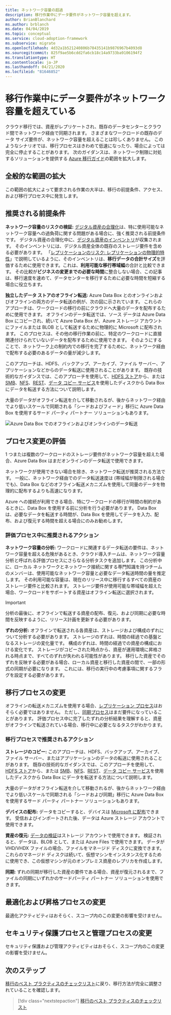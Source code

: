 ```yaml
---
title: ネットワーク容量の超過
description: 移行作業中にデータ要件がネットワーク容量を超えます。
author: BrianBlanchard
ms.author: brblanch
ms.date: 04/04/2019
ms.topic: conceptual
ms.service: cloud-adoption-framework
ms.subservice: migrate
ms.openlocfilehash: 4d32a1b521240806b78435141b9876967b4093d8
ms.sourcegitcommit: 825f9ae5b6cdd2fa6cb18c14a9733ba9106194f2
ms.translationtype: HT
ms.contentlocale: ja-JP
ms.lasthandoff: 04/21/2020
ms.locfileid: "81646852"
---
```

<!-- cSpell:ignore HDFS databox VHDX -->

# <a name="data-requirements-exceed-network-capacity-during-a-migration-effort"></a>移行作業中にデータ要件がネットワーク容量を超えている

クラウド移行では、資産がレプリケートされ、既存のデータセンターとクラウド間でネットワーク経由で同期されます。 さまざまなワークロードの既存のデータ サイズ要件が、ネットワーク容量を超えることは珍しくありません。 このようなシナリオでは、移行プロセスはきわめて低速になったり、場合によっては完全に停止することがあります。 次のガイダンスは、ネットワーク制限に対処するソリューションを提供する [Azure 移行ガイド](../azure-migration-guide/index.md)の範囲を拡大します。

## <a name="general-scope-expansion"></a>全般的な範囲の拡大

この範囲の拡大によって要求される作業の大半は、移行の前提条件、アクセス、および移行プロセス中に発生します。

## <a name="suggested-prerequisites"></a>推奨される前提条件

**ネットワーク容量のリスクの検証:** [デジタル資産の合理化](../../digital-estate/rationalize.md)は、特に使用可能なネットワーク容量への過負荷に関する問題がある場合に、強く推奨される前提条件です。 デジタル資産の合理化中に、[デジタル資産のインベントリ](../../digital-estate/inventory.md)が収集されます。 そのインベントリには、デジタル資産全体の既存のストレージ要件を含める必要があります。 「[レプリケーションのリスク: レプリケーションの物理的特性](../migration-considerations/migrate/replicate.md#replication-risks---physics-of-replication)」で説明しているように、そのインベントリは、**移行データの合計サイズ**を評価するために使用できます。これは、**利用可能な移行帯域幅**の合計と比較できます。 その比較が**ビジネスの変更までの必要な時間**に整合しない場合、この記事は、移行速度を速めて、データセンターを移行するために必要な時間を短縮する場合に役立ちます。

**独立したデータ ストアのオフライン転送:** Azure Data Box とのオンラインおよびオフラインの両方のデータ転送の例が、次の図に示されています。 これらのアプローチは、ワークロードの移行の前にクラウドへ大量のデータを配布するために使用できます。 オフラインのデータ転送では、ソース データは Azure Data Box にコピーされ、続いて Azure Data Box が、Azure ストレージ アカウントにファイルまたは BLOB として転送するために物理的に Microsoft に配布されます。 このプロセスは、その他の移行作業の前に、特定のワークロードに直接関連付けられていないデータを配布するために使用できます。 そのようにすることで、ネットワーク上の制約内での移行を完了するために、ネットワーク経由で配布する必要のあるデータの量が減少します。

このアプローチは、HDFS、バックアップ、アーカイブ、ファイル サーバー、アプリケーションなどからのデータ転送に使用されることがあります。 既存の技術的なガイダンスでは、このアプローチを使用して、[HDFS ストア](https://docs.microsoft.com/azure/storage/blobs/data-lake-storage-migrate-on-premises-hdfs-cluster)から、または [SMB](https://docs.microsoft.com/azure/databox/data-box-deploy-copy-data)、[NFS](https://docs.microsoft.com/azure/databox/data-box-deploy-copy-data-via-nfs)、[REST](https://docs.microsoft.com/azure/databox/data-box-deploy-copy-data-via-rest)、[データ コピー サービス](https://docs.microsoft.com/azure/databox/data-box-deploy-copy-data-via-copy-service)を使用したディスクから Data Box にデータを転送する方法について説明します。

大量のデータがオフライン転送を介して移動されるが、後からネットワーク経由でより低いスケールで同期される「シードおよびフィード」移行に Azure Data Box を使用するサード パーティ パートナー ソリューションもあります。

![Azure Data Box でのオフラインおよびオンラインのデータ転送](../../_images/migrate/databox.png)

## <a name="assess-process-changes"></a>プロセス変更の評価

1 つまたは複数のワークロードのストレージ要件がネットワーク容量を超えた場合、Azure Data Box はまだオンラインのデータ転送で使用できます。

ネットワークが使用できない場合を除き、ネットワーク転送が推奨される方法です。 一般に、ネットワーク経由でのデータ転送速度は (帯域幅が制限される場合でも)、Data Box などのオフライン転送メカニズムを使用して同量のデータを物理的に配布するよりも高速になります。

Azure への接続が利用できる場合、特にワークロードの移行が時間の制約があるときに、Data Box を使用する前に分析を行う必要があります。 Data Box は、必要なデータを転送する時間が、Data Box を使用してデータを入力、配布、および復元する時間を超える場合にのみお勧めします。

### <a name="suggested-action-during-the-assess-process"></a>評価プロセス中に推奨されるアクション

**ネットワーク容量の分析:** ワークロードに関連するデータ転送の要件は、ネットワーク容量を超える危険があるとき、クラウド導入チームは、ネットワーク容量分析と呼ばれる評価プロセスにさらなる分析タスクを追加します。 この分析中に、ローカル ネットワークとネットワーク接続に関する専門知識を持つチームのメンバーは、使用可能なネットワーク容量と必要なデータ転送時間の量を推定します。 その利用可能な容量は、現在のリリース中に移行するすべての資産のストレージ要件と比較されます。 ストレージ要件が使用可能な帯域幅を超えた場合、ワークロードをサポートする資産はオフライン転送に選択されます。

> [!IMPORTANT]
> 分析の最後に、オフラインで転送する資産の配布、復元、および同期に必要な時間を反映するように、リリース計画を更新する必要があります。

**ずれの分析:** オフラインで転送される各資産は、ストレージおよび構成のずれについて分析する必要があります。 ストレージのずれは、時間の経過での基盤となるストレージの変化量です。 構成のずれは、時間の経過での資産の構成における変化です。 ストレージがコピーされた時点から、資産が運用環境に昇格される時点まで、すべてのずれが失われる可能性があります。 移行した資産でそのずれを反映する必要がある場合、ローカル資産と移行した資産の間で、一部の形式の同期が必要になります。 これには、移行の実行中の考慮事項に関するフラグを設定する必要があります。

## <a name="migrate-process-changes"></a>移行プロセスの変更

オフラインの転送メカニズムを使用する場合、[レプリケーション プロセス](../migration-considerations/migrate/replicate.md)はおそらく必要ではありません。 ただし、[同期プロセス](../migration-considerations/migrate/replicate.md)はまだ要件になっていることがあります。 評価プロセス中に完了したずれの分析結果を理解すると、資産がオフラインで転送されている場合、移行中に必要となるタスクがわかります。

### <a name="suggested-action-during-the-migrate-process"></a>移行プロセスで推奨されるアクション

**ストレージのコピー:** このアプローチは、HDFS、バックアップ、アーカイブ、ファイル サーバー、またはアプリケーションのデータの転送に使用されることがあります。 既存の技術的なガイダンスでは、このアプローチを使用して、[HDFS ストア](https://docs.microsoft.com/azure/storage/blobs/data-lake-storage-migrate-on-premises-hdfs-cluster)から、または [SMB](https://docs.microsoft.com/azure/databox/data-box-deploy-copy-data)、[NFS](https://docs.microsoft.com/azure/databox/data-box-deploy-copy-data-via-nfs)、[REST](https://docs.microsoft.com/azure/databox/data-box-deploy-copy-data-via-rest)、[データ コピー サービス](https://docs.microsoft.com/azure/databox/data-box-deploy-copy-data-via-copy-service)を使用したディスクから Data Box にデータを転送する方法について説明します。

大量のデータがオフライン転送を介して移動されるが、後からネットワーク経由でより低いスケールで同期される「シードおよび同期」移行に Azure Data Box を使用するサード パーティ パートナー ソリューションもあります。

**デバイスの配布:** データをコピーすると、デバイスは [Microsoft に配布](https://docs.microsoft.com/azure/databox/data-box-deploy-picked-up)できます。 受信およびインポートされた後、データは Azure ストレージ アカウントで使用できます。

**資産の復元:** [データの検証](https://docs.microsoft.com/azure/databox/data-box-deploy-picked-up#verify-data-upload-to-azure)はストレージ アカウントで使用できます。 検証されると、データは、BLOB として、または Azure Files で使用できます。 データが VHD/VHDX ファイルの場合、ファイルをマネージド ディスクに変換できます。 これらのマネージド ディスクは続いて、仮想マシンをインスタンス化するために使用でき、この仮想マシンが元のオンプレミス資産のレプリカを作成します。

**同期:** ずれの同期が移行した資産の要件である場合、資産が復元されるまで、ファイルの同期にいずれかのサードパーティ パートナー ソリューションを使用できます。

## <a name="optimize-and-promote-process-changes"></a>最適化および昇格プロセスの変更

最適化アクティビティはおそらく、スコープ内のこの変更の影響を受けません。

## <a name="secure-and-manage-process-changes"></a>セキュリティ保護プロセスと管理プロセスの変更

セキュリティ保護および管理アクティビティはおそらく、スコープ内のこの変更の影響を受けません。

## <a name="next-steps"></a>次のステップ

[移行のベスト プラクティスのチェックリスト](./index.md)に戻り、移行方法が完全に調整されていることを確認します。

> [!div class="nextstepaction"]
> [移行のベスト プラクティスのチェックリスト](./index.md)
